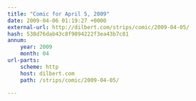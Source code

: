 ```yaml
---
title: "Comic for April 5, 2009"
date: 2009-04-06 01:19:27 +0000
external-url: http://dilbert.com/strips/comic/2009-04-05/
hash: 538d76dab43c8f9894222f3ea43b7c81
annum:
    year: 2009
    month: 04
url-parts:
    scheme: http
    host: dilbert.com
    path: /strips/comic/2009-04-05/

---
```





